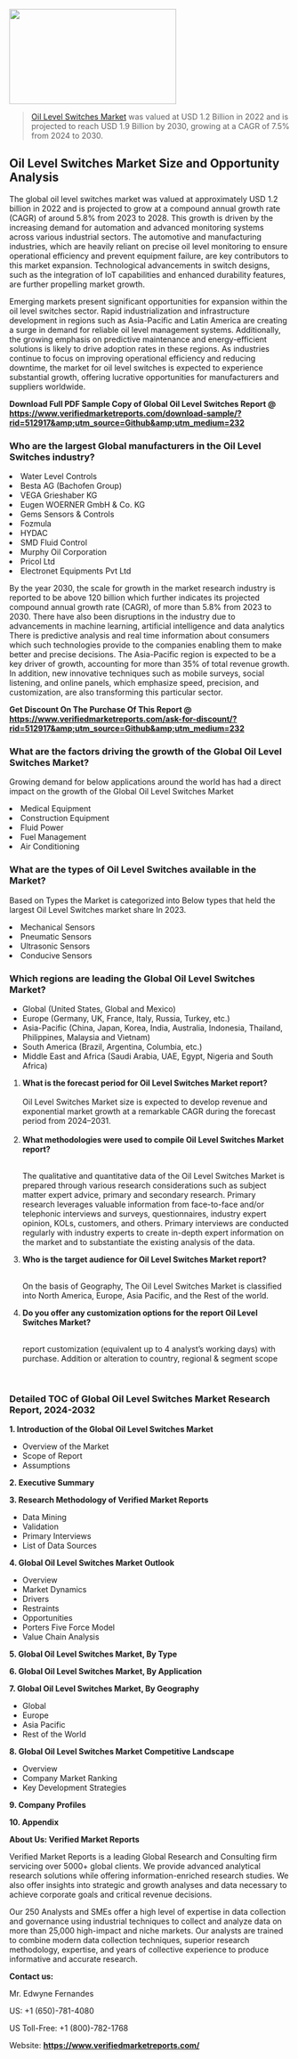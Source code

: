 
<img src="https://ffe5etoiles.com/wp-content/uploads/2024/12/MST1-300x171.png" alt="" width="300" height="171" class="alignnone size-medium wp-image-20088" /><blockquote><p><p><a href="https://www.verifiedmarketreports.com/download-sample/?rid=512917&utm_source=Github&utm_medium=232" target="_blank">Oil Level Switches Market</a> was valued at USD 1.2 Billion in 2022 and is projected to reach USD 1.9 Billion by 2030, growing at a CAGR of 7.5% from 2024 to 2030.</p></blockquote><p><h2>Oil Level Switches Market Size and Opportunity Analysis</h2><p>The global oil level switches market was valued at approximately USD 1.2 billion in 2022 and is projected to grow at a compound annual growth rate (CAGR) of around 5.8% from 2023 to 2028. This growth is driven by the increasing demand for automation and advanced monitoring systems across various industrial sectors. The automotive and manufacturing industries, which are heavily reliant on precise oil level monitoring to ensure operational efficiency and prevent equipment failure, are key contributors to this market expansion. Technological advancements in switch designs, such as the integration of IoT capabilities and enhanced durability features, are further propelling market growth.</p><p>Emerging markets present significant opportunities for expansion within the oil level switches sector. Rapid industrialization and infrastructure development in regions such as Asia-Pacific and Latin America are creating a surge in demand for reliable oil level management systems. Additionally, the growing emphasis on predictive maintenance and energy-efficient solutions is likely to drive adoption rates in these regions. As industries continue to focus on improving operational efficiency and reducing downtime, the market for oil level switches is expected to experience substantial growth, offering lucrative opportunities for manufacturers and suppliers worldwide.</p></p><p class=""><strong>Download Full PDF Sample Copy of Global Oil Level Switches Report @ <a href="https://www.verifiedmarketreports.com/download-sample/?rid=512917&amp;utm_source=Github&amp;utm_medium=232" target="_blank">https://www.verifiedmarketreports.com/download-sample/?rid=512917&amp;utm_source=Github&amp;utm_medium=232</a></strong></p><h3 id="" class="">Who are the largest Global manufacturers in the Oil Level Switches industry?</h3><p><li>Water Level Controls</li><li> Besta AG (Bachofen Group)</li><li> VEGA Grieshaber KG</li><li> Eugen WOERNER GmbH & Co. KG</li><li> Gems Sensors & Controls</li><li> Fozmula</li><li> HYDAC</li><li> SMD Fluid Control</li><li> Murphy Oil Corporation</li><li> Pricol Ltd</li><li> Electronet Equipments Pvt Ltd</li></p><div class=""><div class="" dir="" data-message-author-role="" data-message-id="" data-message-model-slug=""><div class=""><div class=""><div class=""><div class="" dir="" data-message-author-role="" data-message-id="" data-message-model-slug=""><div class=""><div class=""><p>By the year 2030, the scale for growth in the market research industry is reported to be above 120 billion which further indicates its projected compound annual growth rate (CAGR), of more than 5.8% from 2023 to 2030. There have also been disruptions in the industry due to advancements in machine learning, artificial intelligence and data analytics There is predictive analysis and real time information about consumers which such technologies provide to the companies enabling them to make better and precise decisions. The Asia-Pacific region is expected to be a key driver of growth, accounting for more than 35% of total revenue growth. In addition, new innovative techniques such as mobile surveys, social listening, and online panels, which emphasize speed, precision, and customization, are also transforming this particular sector.</p><p><strong>Get Discount On The Purchase Of This Report @&nbsp; <a href="https://www.verifiedmarketreports.com/ask-for-discount/?rid=512917&amp;utm_source=Github&amp;utm_medium=232" target="_blank">https://www.verifiedmarketreports.com/ask-for-discount/?rid=512917&amp;utm_source=Github&amp;utm_medium=232</a></strong></p></div></div></div></div></div></div></div></div><h3 id="" class="">What are the factors driving the growth of the Global Oil Level Switches Market?</h3><p id="" class="">Growing demand for below applications around the world has had a direct impact on the growth of the Global Oil Level Switches Market</p><p id="" class=""><li>Medical Equipment</li><li> Construction Equipment</li><li> Fluid Power</li><li> Fuel Management</li><li> Air Conditioning</li></p><h3 id="" class="">What are the types of Oil Level Switches available in the Market?</h3><p id="" class="">Based on Types the Market is categorized into Below types that held the largest Oil Level Switches market share In 2023.</p><p id="" class=""><li>Mechanical Sensors</li><li> Pneumatic Sensors</li><li> Ultrasonic Sensors</li><li> Conducive Sensors</li></p><h3 id="" class="">Which regions are leading the Global Oil Level Switches Market?</h3><ul><li>Global (United States, Global and Mexico)</li><li>Europe (Germany, UK, France, Italy, Russia, Turkey, etc.)</li><li>Asia-Pacific (China, Japan, Korea, India, Australia, Indonesia, Thailand, Philippines, Malaysia and Vietnam)</li><li>South America (Brazil, Argentina, Columbia, etc.)</li><li>Middle East and Africa (Saudi Arabia, UAE, Egypt, Nigeria and South Africa)</li></ul><p><ol><li><strong>What is the forecast period for Oil Level Switches Market report?<br /></strong><br /><span data-sheets-root="1" data-sheets-value="{&quot;1&quot;:2,&quot;2&quot;:&quot;XXXX size is expected to develop revenue and exponential market growth at a remarkable CAGR during the forecast period from 2024&ndash;2030.&quot;}" data-sheets-userformat="{&quot;2&quot;:12674,&quot;4&quot;:{&quot;1&quot;:2,&quot;2&quot;:16776960},&quot;10&quot;:2,&quot;11&quot;:0,&quot;15&quot;:&quot;Arial&quot;,&quot;16&quot;:12}">Oil Level Switches Market size is expected to develop revenue and exponential market growth at a remarkable CAGR during the forecast period from 2024&ndash;2031.</span><br /><br /></li><li><strong>What methodologies were used to compile Oil Level Switches Market report?<br /><br /></strong><p>The qualitative and quantitative data of the&nbsp;Oil Level Switches Market is prepared through various research considerations such as subject matter expert advice, primary and secondary research. Primary research leverages valuable information from face-to-face and/or telephonic interviews and surveys, questionnaires, industry expert opinion, KOLs, customers, and others. Primary interviews are conducted regularly with industry experts to create in-depth expert information on the market and to substantiate the existing analysis of the data.&nbsp;</p></li><li><strong>Who is the target audience for Oil Level Switches Market report?<br /><br /></strong><p>On the basis of Geography, The&nbsp;Oil Level Switches Market is classified into North America, Europe, Asia Pacific, and the Rest of the world.</p></li><li><strong>Do you offer any customization options for the report Oil Level Switches Market?<br /><br /></strong><p>report customization (equivalent up to 4 analyst&rsquo;s working days) with purchase. Addition or alteration to country, regional &amp; segment scope</p><p>&nbsp;</p></li></ol></p><h3 id="" class="">Detailed TOC of Global Oil Level Switches Market Research Report, 2024-2032</h3><p id="" class=""><strong>1. Introduction of the Global Oil Level Switches Market</strong></p><ul><li>Overview of the Market</li><li>Scope of Report</li><li>Assumptions</li></ul><p id="" class=""><strong>2. Executive Summary</strong></p><p id="" class=""><strong>3. Research Methodology of&nbsp;Verified Market Reports</strong></p><ul><li>Data Mining</li><li>Validation</li><li>Primary Interviews</li><li>List of Data Sources</li></ul><p id="" class=""><strong>4. Global Oil Level Switches Market Outlook</strong></p><ul><li>Overview</li><li>Market Dynamics</li><li>Drivers</li><li>Restraints</li><li>Opportunities</li><li>Porters Five Force Model</li><li>Value Chain Analysis</li></ul><p id="" class=""><strong>5. Global Oil Level Switches Market, By&nbsp;Type</strong></p><p id="" class=""><strong>6. Global Oil Level Switches Market, By Application</strong></p><p id="" class=""><strong>7. Global Oil Level Switches Market, By Geography</strong></p><ul><li>Global</li><li>Europe</li><li>Asia Pacific</li><li>Rest of the World</li></ul><p id="" class=""><strong>8. Global Oil Level Switches Market Competitive Landscape</strong></p><ul><li>Overview</li><li>Company Market Ranking</li><li>Key Development Strategies</li></ul><p id="" class=""><strong>9. Company Profiles</strong></p><p id="" class=""><strong>10. Appendix</strong></p><p id="" class=""><strong>About Us: Verified Market Reports</strong></p><p id="" class="">Verified Market Reports is a leading Global Research and Consulting firm servicing over 5000+ global clients. We provide advanced analytical research solutions while offering information-enriched research studies. We also offer insights into strategic and growth analyses and data necessary to achieve corporate goals and critical revenue decisions.</p><p id="" class="">Our 250 Analysts and SMEs offer a high level of expertise in data collection and governance using industrial techniques to collect and analyze data on more than 25,000 high-impact and niche markets. Our analysts are trained to combine modern data collection techniques, superior research methodology, expertise, and years of collective experience to produce informative and accurate research.</p><p id="" class=""><strong>Contact us:</strong></p><p id="" class="">Mr. Edwyne Fernandes</p><p id="" class="">US: +1 (650)-781-4080</p><p id="" class="">US Toll-Free: +1 (800)-782-1768</p><p id="" class="">Website: <a target="" data-test-app-aware-link=""><strong>https://www.verifiedmarketreports.com/</strong></a></p>
